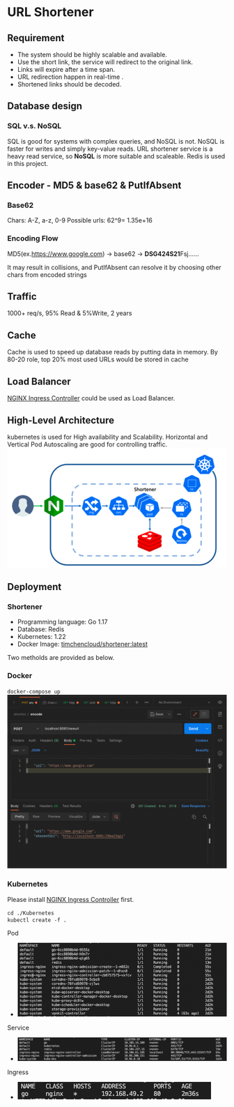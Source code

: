 # URL Shortener


## Requirement

- The system should be highly scalable and available.
- Use the short link, the service will redirect to the original link.
- Links will expire after a time span.
- URL redirection  happen in real-time .
- Shortened links should be decoded.

## Database design

### SQL v.s. NoSQL

SQL is good for systems with complex queries, and NoSQL is not.
NoSQL is faster for writes and simply key-value reads.
URL shortener service is a heavy read service, so **NoSQL** is more suitable and scaleable.
Redis is used in this project.

## Encoder - MD5 & base62 & PutIfAbsent

### Base62
Chars: A-Z, a-z, 0-9
Possible urls: 62^9= 1.35e+16

### Encoding Flow
MD5(ex.https://www.google.com) → base62 -> **DSG424S21**Fsj......

It may result in collisions, and PutIfAbsent can resolve it by choosing other chars from encoded strings

## Traffic
1000+ req/s, 95% Read & 5%Write, 2 years

## Cache
Cache is used to speed up database reads by putting data in memory.
By 80-20 role, top 20% most used URLs would be stored in cache

## Load Balancer
[NGINX Ingress Controller](https://kubernetes.github.io/ingress-nginx/deploy/
) could be used as Load Balancer.



## High-Level Architecture
kubernetes is used for High availability and Scalability.
Horizontal and Vertical Pod Autoscaling are good for controlling traffic.
![](./pics/dia.png)


## Deployment

### Shortener
* Programming language: Go 1.17
* Database: Redis
* Kubernetes: 1.22
* Docker Image: [timchencloud/shortener:latest](https://hub.docker.com/layers/timchencloud/shortener/latest/images/sha256:3903d5cbf494bd11d4ba4bd1cc17e86543d28108f4b87be72d41869d573f8570)

Two metholds are provided as below.

### Docker
`docker-compose up`
![](./pics/postman.png)

### Kubernetes
Please install [NGINX Ingress Controller](https://kubernetes.github.io/ingress-nginx/deploy/) first.

```
cd ./Kubernetes
kubectl create -f .
```
Pod
* ![](./pics/pod.png)

Service
* ![](./pics/svc.png)

Ingress
* ![](./pics/ing.png)
